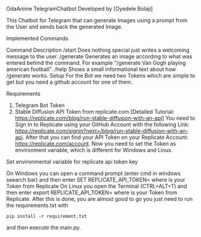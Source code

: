 OdaAnime TelegramChatbot
Developed by [Oyedele Bolaji]

This Chatbot for Telegram that can generate Images using a prompt from the User and sends back the generated Image.

Implemented Commands

Command	Description
/start	Does nothing special just writes a welcoming message to the user.
/generate	Generates an image according to what was entered behind the command. For example "/generate Van Gogh playing american football".
/help	Shows a small informational text about how /generate works.
Setup
For the Bot we need two Tokens which are simple to get but you need a github account for one of them.

Requirements 

1. Telegram Bot Token
2. Stable Diffusion API Token from replicate.com [Detailed Tutorial: https://replicate.com/blog/run-stable-diffusion-with-an-api]
You need to Sign In to Replicate using your GitHub Account with the following Link: https://replicate.com/signin?next=/blog/run-stable-diffusion-with-an-api. After that you can find your API Token on your Replicate Account: https://replicate.com/account. Now you need to set the Token as environment variable, which is different for Windows and Linux.

Set environmental variable for replicate api token key

On Windows you can open a command prompt (enter cmd in windows seearch bar) and then enter SET REPLICATE_API_TOKEN=<token> where <token> is your Token from Replicate
On Linux you open the Terminal (CTRL+ALT+T) and then enter export REPLICATE_API_TOKEN=<token> where <token> is your Token from Replicate.
After this is done, you are almost good to go you just need to run the requirements.txt with 
```
pip install -r requirement.txt
```
and then execute the main.py.


